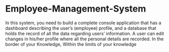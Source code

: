 # Employee-Management-System
In this system, you need to build a complete console application that has a dashboard describing the user’s (employee) profile, and a database that holds the record of all the data regarding users’ information. A user can edit changes in his/her profile where all the personal details are recorded. 
In the border of your Knowledge, Within the limits of your knowledge
